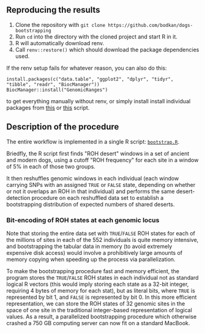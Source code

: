 ## Reproducing the results

1. Clone the repository with `git clone https://github.com/bodkan/dogs-bootstrapping`
2. Run `cd` into the directory with the cloned project and start R in it.
3. R will automatically download renv.
4. Call `renv::restore()` which should download the package dependencies used.

If the renv setup fails for whatever reason, you can also do this:

```
install.packages(c("data.table", "ggplot2", "dplyr", "tidyr", "tibble", "readr", "BiocManager"))
BiocManager::install("GenomicRanges")
```

to get everything manually without renv, or simply install install individual packages
from [this](01_detect_deserts.R) or [this](02_bootstrap_deserts.R) script.

## Description of the procedure

The entire workflow is implemented in a single R script:
[`bootstrap.R`](bootstrap.R).

Briedfly, the R script first finds "ROH desert" windows in a set of ancient and
modern dogs, using a cutoff "ROH frequency" for each site in a window of 5% in
each of those two groups.

It then reshuffles genomic windows in each individual (each window carrying SNPs
with an assigned `TRUE` or `FALSE` state, depending on whether or not it overlaps
an ROH in that individual) and performs the same desert-detection procedure on
each reshuffled data set to establish a bootstrapping distribution of expected
numbers of shared deserts.

### Bit-encoding of ROH states at each genomic locus

Note that storing the entire data set with `TRUE`/`FALSE` ROH states for each
of the millions of sites in each of the 552 individuals is quite memory intensive,
and bootstrapping the tabular data in memory (to avoid extremely expensive disk
access) would involve a prohibitively large amounts of memory copying when speeding
up the process via parallelization.

To make the bootstrapping procedure fast and memory efficient, the program stores
the `TRUE`/`FALSE` ROH states in each individual not as standard logical R vectors
(this would imply storing each state as a 32-bit integer, requiring 4 bytes of memory
for each stat), but as literal bits, where `TRUE` is represented by bit 1, and `FALSE`
is represented by bit 0. In this more efficient representation, we can store the ROH
states of 32 genomic sites in the space of one site in the traditional integer-based
representation of logical values. As a result, a parallelized bootstrapping procedure
which otherwise crashed a 750 GB computing server can now fit on a standard MacBook.
